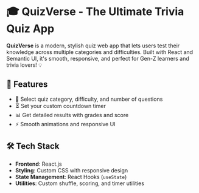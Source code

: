 # 🎓 QuizVerse - The Ultimate Trivia Quiz App

**QuizVerse** is a modern, stylish quiz web app that lets users test their knowledge across multiple categories and difficulties. Built with React and Semantic UI, it's smooth, responsive, and perfect for Gen-Z learners and trivia lovers! 💡

## 🚀 Features

- 🎯 Select quiz category, difficulty, and number of questions
- ⏳ Set your custom countdown timer
- 📊 Get detailed results with grades and score
- ⚡ Smooth animations and responsive UI
  
## 🛠️ Tech Stack

- **Frontend**: React.js
- **Styling**: Custom CSS with responsive design
- **State Management**: React Hooks (`useState`)
- **Utilities**: Custom shuffle, scoring, and timer utilities
